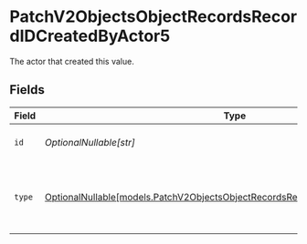 # PatchV2ObjectsObjectRecordsRecordIDCreatedByActor5

The actor that created this value.


## Fields

| Field                                                                                                                                                  | Type                                                                                                                                                   | Required                                                                                                                                               | Description                                                                                                                                            |
| ------------------------------------------------------------------------------------------------------------------------------------------------------ | ------------------------------------------------------------------------------------------------------------------------------------------------------ | ------------------------------------------------------------------------------------------------------------------------------------------------------ | ------------------------------------------------------------------------------------------------------------------------------------------------------ |
| `id`                                                                                                                                                   | *OptionalNullable[str]*                                                                                                                                | :heavy_minus_sign:                                                                                                                                     | An ID to identify the actor.                                                                                                                           |
| `type`                                                                                                                                                 | [OptionalNullable[models.PatchV2ObjectsObjectRecordsRecordIDCreatedByActorType5]](../models/patchv2objectsobjectrecordsrecordidcreatedbyactortype5.md) | :heavy_minus_sign:                                                                                                                                     | The type of actor. [Read more information on actor types here](/docs/actors).                                                                          |